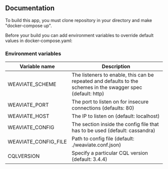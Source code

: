 ## Documentation


To build this app, you must clone repository in your directory and make "docker-compose up".

Before your build you can add environment variables to override default values in docker-compose.yaml:

### Environment variables

| Variable name | Description |
| ------------- | ----------- |
| WEAVIATE_SCHEME | The listeners to enable, this can be repeated and defaults to the schemes in the swagger spec (default: http) |
| WEAVIATE_PORT | The port to listen on for insecure connections (defaults: 80) |
| WEAVIATE_HOST | The IP to listen on (default: localhost) |
| WEAVIATE_CONFIG | The section inside the config file that has to be used (default: cassandra) | 
| WEAVIATE_CONFIG_FILE | Path to config file (default: ./weaviate.conf.json) |
| CQLVERSION | Specify a particular CQL version (default: 3.4.4) |

